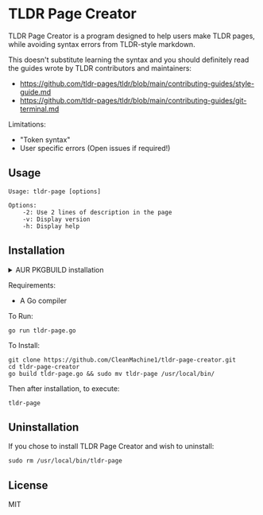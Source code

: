 # TLDR Page Creator

TLDR Page Creator is a program designed to help users make TLDR pages, while avoiding syntax errors from TLDR-style markdown.

This doesn't substitute learning the syntax and you should definitely read the guides wrote by TLDR contributors and maintainers:

- https://github.com/tldr-pages/tldr/blob/main/contributing-guides/style-guide.md
- https://github.com/tldr-pages/tldr/blob/main/contributing-guides/git-terminal.md

Limitations:

- "Token syntax"
- User specific errors (Open issues if required!)

## Usage

```text
Usage: tldr-page [options]

Options:
    -2: Use 2 lines of description in the page
    -v: Display version
    -h: Display help
```

## Installation

<details>
<summary>AUR PKGBUILD installation</summary>

To install using an AUR package manager such as `yay`:

```shell
yay -S tldr-page
```

</details>

Requirements:

- A Go compiler

To Run:

`go run tldr-page.go`

To Install:

```shell
git clone https://github.com/CleanMachine1/tldr-page-creator.git
cd tldr-page-creator
go build tldr-page.go && sudo mv tldr-page /usr/local/bin/
```

Then after installation, to execute:

`tldr-page`

## Uninstallation

If you chose to install TLDR Page Creator and wish to uninstall:

`sudo rm /usr/local/bin/tldr-page`

## License

MIT
